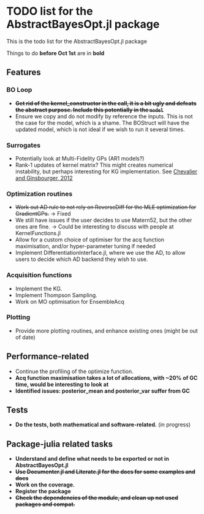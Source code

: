 # TODO list for the AbstractBayesOpt.jl package
This is the todo list for the AbstractBayesOpt.jl package

Things to do **before Oct 1st** are in **bold**

## Features

### BO Loop
- ~~**Get rid of the kernel_constructor in the call, it is a bit ugly and defeats the abstract purpose. Include this potentially in the `model`**~~
- Ensure we copy and do not modify by reference the inputs. This is not the case for the model, which is a shame. 
    The BOStruct will have the updated model, which is not ideal if we wish to run it several times.

### Surrogates
- Potentially look at Multi-Fidelity GPs (AR1 models?)
- Rank-1 updates of kernel matrix? This might creates numerical instability, but perhaps interesting for KG implementation. See [Chevalier and Ginsbourger, 2012](https://arxiv.org/abs/1203.6452)

### Optimization routines
- ~~Work out AD rule to not rely on ReverseDiff for the MLE optimization for GradientGPs.~~ -> Fixed
- We still have issues if the user decides to use Matern52, but the other ones are fine. -> Could be interesting to discuss with people at KernelFunctions.jl
- Allow for a custom choice of optimiser for the acq function maximisation, and/or hyper-parameter tuning if needed
- Implement DifferentiationInterface.jl, where we use the AD, to allow users to decide which AD backend they wish to use.

### Acquisition functions
- Implement the KG. 
- Implement Thompson Sampling.
- Work on MO optimisation for EnsembleAcq

### Plotting
- Provide more plotting routines, and enhance existing ones (might be out of date)

## Performance-related 
- Continue the profiling of the optimize function.
- **Acq function maximisation takes a lot of allocations, with ~20% of GC time, would be interesting to look at**
- **Identified issues: posterior_mean and posterior_var suffer from GC**

## Tests
- **Do the tests, both mathematical and software-related.** (in progress)

## Package-julia related tasks
- **Understand and define what needs to be exported or not in AbstractBayesOpt.jl**
- ~~**Use Documenter.jl and Literate.jl for the docs for some examples and docs**~~
- **Work on the coverage.**
- **Register the package**
- ~~**Check the dependencies of the module, and clean up not used packages and compat.**~~
